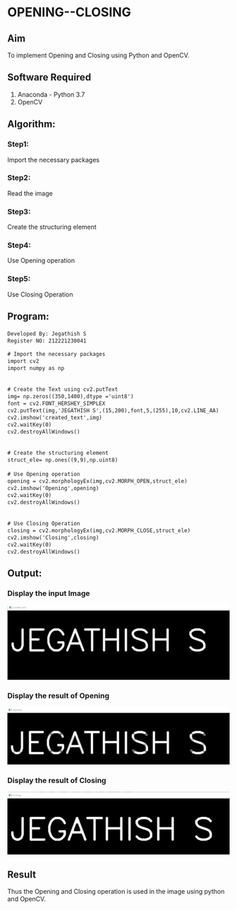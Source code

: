 # OPENING--CLOSING
## Aim
To implement Opening and Closing using Python and OpenCV.

## Software Required
1. Anaconda - Python 3.7
2. OpenCV
## Algorithm:
### Step1:
Import the necessary packages


### Step2:
Read the image

### Step3:
Create the structuring element

### Step4:
Use Opening operation

### Step5:
Use Closing Operation

 
## Program:
```
Developed By: Jegathish S
Register NO: 212221230041
```

``` 
# Import the necessary packages
import cv2
import numpy as np


# Create the Text using cv2.putText
img= np.zeros((350,1400),dtype ='uint8')
font = cv2.FONT_HERSHEY_SIMPLEX
cv2.putText(img,'JEGATHISH S',(15,200),font,5,(255),10,cv2.LINE_AA)
cv2.imshow('created_text',img)
cv2.waitKey(0)
cv2.destroyAllWindows()


# Create the structuring element
struct_ele= np.ones((9,9),np.uint8)

# Use Opening operation
opening = cv2.morphologyEx(img,cv2.MORPH_OPEN,struct_ele)
cv2.imshow('Opening',opening)
cv2.waitKey(0)
cv2.destroyAllWindows()


# Use Closing Operation
closing = cv2.morphologyEx(img,cv2.MORPH_CLOSE,struct_ele)
cv2.imshow('Closing',closing)
cv2.waitKey(0)
cv2.destroyAllWindows()
```
## Output:

### Display the input Image
![output](org.png)

### Display the result of Opening
![output](open.png)
### Display the result of Closing
![output](close.png)
## Result
Thus the Opening and Closing operation is used in the image using python and OpenCV.
